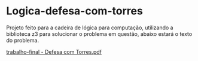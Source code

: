 # Logica-defesa-com-torres
Projeto feito para a cadeira de lógica para computação, utilizando a biblioteca z3 para solucionar o problema em questão,
abaixo estará o texto do problema.

[trabalho-final - Defesa com Torres.pdf](https://github.com/hellyson-herik/Logica-defesa-com-torres/files/13664008/trabalho-final.-.Defesa.com.Torres.pdf)
